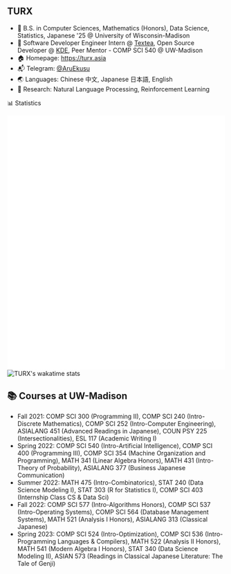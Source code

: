 ## TURX

- 🏫 B.S. in Computer Sciences, Mathematics (Honors), Data Science, Statistics, Japanese '25 @ University of Wisconsin-Madison
- 💭 Software Developer Engineer Intern @ [Textea](https://textea.co), Open Source Developer @ [KDE](https://invent.kde.org/ruixuantu), Peer Mentor - COMP SCI 540 @ UW-Madison
- 🏠 Homepage: https://turx.asia
- 📬 Telegram: [@AruEkusu](https://t.me/AruEkusu)
- 🌏 Languages: Chinese 中文, Japanese 日本語, English
- 🔬 Research: Natural Language Processing, Reinforcement Learning

📊 Statistics

<div style="display: flex; align-content: flex-start; flex-flow: row wrap;">
	<img alt="TURX's GitHub Stats" src="https://raw.githubusercontent.com/TURX/github-stats/master/generated/overview.svg">
	<img alt="Languages" src="https://raw.githubusercontent.com/TURX/github-stats/master/generated/languages.svg">
</div>
<img alt="TURX's wakatime stats" src="https://github-readme-stats.vercel.app/api/wakatime?username=TURX&layout=compact">

## 📚 Courses at UW-Madison

- Fall 2021: COMP SCI 300 (Programming II), COMP SCI 240 (Intro-Discrete Mathematics), COMP SCI 252 (Intro-Computer Engineering), ASIALANG 451 (Advanced Readings in Japanese), COUN PSY 225 (Intersectionalities), ESL 117 (Academic Writing I)
- Spring 2022: COMP SCI 540 (Intro-Artificial Intelligence), COMP SCI 400 (Programming III), COMP SCI 354 (Machine Organization and Programming), MATH 341 (Linear Algebra Honors), MATH 431 (Intro-Theory of Probability), ASIALANG 377 (Business Japanese Communication)
- Summer 2022: MATH 475 (Intro-Combinatorics), STAT 240 (Data Science Modeling I), STAT 303 (R for Statistics I), COMP SCI 403 (Internship Class CS & Data Sci)
- Fall 2022: COMP SCI 577 (Intro-Algorithms Honors), COMP SCI 537 (Intro-Operating Systems), COMP SCI 564 (Database Management Systems), MATH 521 (Analysis I Honors), ASIALANG 313 (Classical Japanese)
- Spring 2023: COMP SCI 524 (Intro-Optimization), COMP SCI 536 (Intro-Programming Languages & Compilers), MATH 522 (Analysis II Honors), MATH 541 (Modern Algebra I Honors), STAT 340 (Data Science Modeling II), ASIAN 573 (Readings in Classical Japanese Literature: The Tale of Genji)
